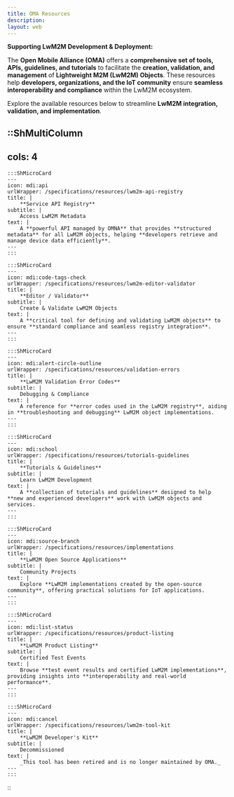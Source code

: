 ```yaml
---
title: OMA Resources
description:
layout: web
---
```

**Supporting LwM2M Development & Deployment:**

The **Open Mobile Alliance (OMA)** offers a **comprehensive set of tools, APIs, guidelines, and tutorials** to facilitate the **creation, validation, and management** of **Lightweight M2M (LwM2M) Objects**. These resources help **developers, organizations, and the IoT community** ensure **seamless interoperability and compliance** within the LwM2M ecosystem.  

Explore the available resources below to streamline **LwM2M integration, validation, and implementation**.

::ShMultiColumn
---
cols: 4
---

    :::ShMicroCard
    ---
    icon: mdi:api
    urlWrapper: /specifications/resources/lwm2m-api-registry
    title: |
        **Service API Registry**
    subtitle: |
        Access LwM2M Metadata
    text: |
        A **powerful API managed by OMNA** that provides **structured metadata** for all LwM2M objects, helping **developers retrieve and manage device data efficiently**.
    ---
    :::   

    :::ShMicroCard
    ---
    icon: mdi:code-tags-check
    urlWrapper: /specifications/resources/lwm2m-editor-validator
    title: |
        **Editor / Validator**
    subtitle: |
        Create & Validate LwM2M Objects
    text: |
        A **critical tool for defining and validating LwM2M objects** to ensure **standard compliance and seamless registry integration**.
    ---
    ::: 

    :::ShMicroCard
    ---
    icon: mdi:alert-circle-outline
    urlWrapper: /specifications/resources/validation-errors
    title: |
        **LwM2M Validation Error Codes**
    subtitle: |
        Debugging & Compliance
    text: |
        A reference for **error codes used in the LwM2M registry**, aiding in **troubleshooting and debugging** LwM2M object implementations.
    ---
    ::: 

    :::ShMicroCard
    ---
    icon: mdi:school
    urlWrapper: /specifications/resources/tutorials-guidelines
    title: |
        **Tutorials & Guidelines**
    subtitle: |
        Learn LwM2M Development
    text: | 
        A **collection of tutorials and guidelines** designed to help **new and experienced developers** work with LwM2M objects and services.
    ---
    ::: 

    :::ShMicroCard
    ---
    icon: mdi:source-branch
    urlWrapper: /specifications/resources/implementations
    title: |
        **LwM2M Open Source Applications**
    subtitle: |
        Community Projects
    text: |
        Explore **LwM2M implementations created by the open-source community**, offering practical solutions for IoT applications.
    ---
    :::

    :::ShMicroCard
    ---
    icon: mdi:list-status
    urlWrapper: /specifications/resources/product-listing
    title: |
        **LwM2M Product Listing**
    subtitle: |
        Certified Test Events
    text: |
        Browse **test event results and certified LwM2M implementations**, providing insights into **interoperability and real-world performance**.
    ---
    :::

    :::ShMicroCard
    ---
    icon: mdi:cancel
    urlWrapper: /specifications/resources/lwm2m-tool-kit
    title: |
        **LwM2M Developer's Kit**
    subtitle: |
        Decommissioned
    text: |
        _This tool has been retired and is no longer maintained by OMA._
    ---
    ::: 

::

